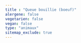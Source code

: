 ```yaml
---
title : "Queue bouillie (boeuf)"
alergene: false
vegetarien: false
vegan: false
type: "animaux"
sitemap_exclude: true
--- 
```

